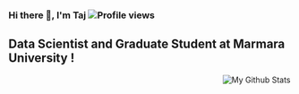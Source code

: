 ### Hi there 👋, I'm Taj  ![Profile views](https://gpvc.arturio.dev/paltaj)


## Data Scientist and Graduate Student at Marmara University !


<a href="https://github.com/paltaj">
<img align="right" alt="My Github Stats" src="https://github-readme-stats.vercel.app/api?username=paltaj&hide=prs,issues,contribs&show_icons=true&hide_border=true&include_all_commits=true&theme=highcontrast&custom_title=My Github Stats"/>
</a>


<!--
**PalTAJ/PalTAJ** is a ✨ _special_ ✨ repository because its `README.md` (this file) appears on your GitHub profile.

Here are some ideas to get you started:

- 🔭 I’m currently working on ...
- 🌱 I’m currently learning ...
- 👯 I’m looking to collaborate on ...
- 🤔 I’m looking for help with ...
- 💬 Ask me about ...
- 📫 How to reach me: ...
- 😄 Pronouns: ...
- ⚡ Fun fact: ...
-->


